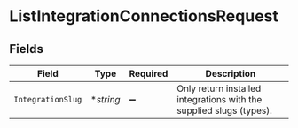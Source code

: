 # ListIntegrationConnectionsRequest


## Fields

| Field                                                               | Type                                                                | Required                                                            | Description                                                         |
| ------------------------------------------------------------------- | ------------------------------------------------------------------- | ------------------------------------------------------------------- | ------------------------------------------------------------------- |
| `IntegrationSlug`                                                   | **string*                                                           | :heavy_minus_sign:                                                  | Only return installed integrations with the supplied slugs (types). |